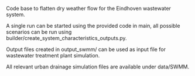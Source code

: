 Code base to flatten dry weather flow for the Eindhoven wastewater system.

A single run can be started using the provided code in main, all possible scenarios can be run using builder/create_system_characteristics_outputs.py. 

Output files created in output_swmm/ can be used as input file for wastewater treatment plant simulation. 

All relevant urban drainage simulation files are available under data/SWMM.